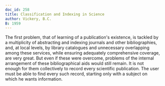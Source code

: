 ```yaml
---
doc_id: 258
title: Classification and Indexing in Science
author: Vickery, B.C.
B: 1959
---
```


The first problem, that of learning of a publication's existence, is
tackled by a multiplicity of abstracting and indexing journals and
other bibliographies, and, at local levels, by library catalogues and
unnecessary overlapping among these services, while ensuring
adequately comprehensive coverage, are very great.  But even if
these were overcome, problems of the internal arrangement of these
bibliographical aids would still remain.  It is not enough for them
collectively to record every scientific publication.  The user must be
able to find every such record, starting only with a subject on which
he wants information.